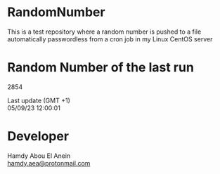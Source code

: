 # RandomNumber    
This is a test repository where a random number is pushed to a file automatically passwordless from a cron job in my Linux CentOS server    
# Random Number of the last run   
2854
      
Last update (GMT +1)    
05/09/23 12:00:01
# Developer    
Hamdy Abou El Anein   
hamdy.aea@protonmail.com
